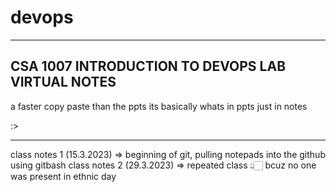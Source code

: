 # devops
--------------------------------------------------------------
CSA 1007 INTRODUCTION TO DEVOPS LAB VIRTUAL NOTES
--------------------------------------------------------------


a faster copy paste than the ppts
its basically whats in ppts just in notes
 
:>


--------------------------------------------------------------


class notes 1 (15.3.2023) => beginning of git, pulling notepads into the github using gitbash
class notes 2 (29.3.2023) => repeated class 👆🏻 bcuz no one was present in ethnic day
